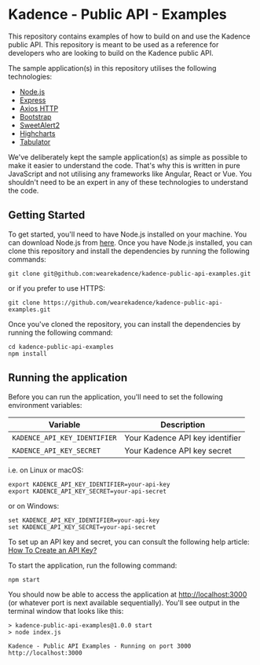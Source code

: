# Kadence - Public API - Examples
This repository contains examples of how to build on and use the Kadence public API. This repository is meant
to be used as a reference for developers who are looking to build on the Kadence public API.

The sample application(s) in this repository utilises the following technologies:

- [Node.js](https://nodejs.org/en/)
- [Express](https://expressjs.com/)
- [Axios HTTP](https://axios-http.com/)
- [Bootstrap](https://getbootstrap.com/)
- [SweetAlert2](https://sweetalert2.github.io/)
- [Highcharts](https://www.highcharts.com/)
- [Tabulator](http://tabulator.info/)

We've deliberately kept the sample application(s) as simple as possible to make it easier to understand the code. That's
why this is written in pure JavaScript and not utilising any frameworks like Angular, React or Vue. You shouldn't need
to be an expert in any of these technologies to understand the code.

## Getting Started

To get started, you'll need to have Node.js installed on your machine. You can download Node.js from
[here](https://nodejs.org/en/). Once you have Node.js installed, you can clone this repository and install the
dependencies by running the following commands:

```shell
git clone git@github.com:wearekadence/kadence-public-api-examples.git
```
or if you prefer to use HTTPS:
```shell
git clone https://github.com/wearekadence/kadence-public-api-examples.git
```

Once you've cloned the repository, you can install the dependencies by running the following command:

```shell
cd kadence-public-api-examples
npm install
```

## Running the application

Before you can run the application, you'll need to set the following environment variables:

| Variable | Description                     |
| --- |---------------------------------|
| `KADENCE_API_KEY_IDENTIFIER` | Your Kadence API key identifier |
| `KADENCE_API_KEY_SECRET` | Your Kadence API key secret     |

i.e. on Linux or macOS:
```shell
export KADENCE_API_KEY_IDENTIFIER=your-api-key
export KADENCE_API_KEY_SECRET=your-api-secret
```

or on Windows:
```shell
set KADENCE_API_KEY_IDENTIFIER=your-api-key
set KADENCE_API_KEY_SECRET=your-api-secret
```

To set up an API key and secret, you can consult the following help article: [How To Create an API Key?](https://help.kadence.co/kb/guide/en/how-to-create-an-api-key-Wzt5dE1Kbe/Steps/2372427)

To start the application, run the following command:
```shell
npm start
```

You should now be able to access the application at [http://localhost:3000](http://localhost:3000) (or whatever port is next available sequentially).
You'll see output in the terminal window that looks like this:

```shell
> kadence-public-api-examples@1.0.0 start
> node index.js

Kadence - Public API Examples - Running on port 3000
http://localhost:3000
```